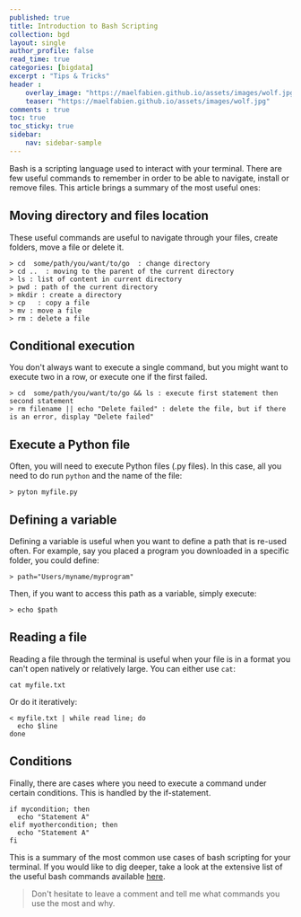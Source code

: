 ```yaml
---
published: true
title: Introduction to Bash Scripting
collection: bgd
layout: single
author_profile: false
read_time: true
categories: [bigdata]
excerpt : "Tips & Tricks"
header :
    overlay_image: "https://maelfabien.github.io/assets/images/wolf.jpg"
    teaser: "https://maelfabien.github.io/assets/images/wolf.jpg"
comments : true
toc: true
toc_sticky: true
sidebar:
    nav: sidebar-sample
---
```


Bash is a scripting language used to interact with your terminal. There are few useful commands to remember in order to be able to navigate, install or remove files. This article brings a summary of the most useful ones:

## Moving directory and files location

These useful commands are useful to navigate through your files, create folders, move a file or delete it.

```
> cd  some/path/you/want/to/go  : change directory
> cd ..  : moving to the parent of the current directory
> ls : list of content in current directory
> pwd : path of the current directory
> mkdir : create a directory
> cp   : copy a file
> mv : move a file
> rm : delete a file
````

## Conditional execution

You don't always want to execute a single command, but you might want to execute two in a row, or execute one if the first failed.

```
> cd  some/path/you/want/to/go && ls : execute first statement then second statement
> rm filename || echo "Delete failed" : delete the file, but if there is an error, display "Delete failed"
````

## Execute a Python file

Often, you will need to execute Python files (.py files). In this case, all you need to do run `python` and the name of the file:

```
> pyton myfile.py
```

## Defining a variable

Defining a variable is useful when you want to define a path that is re-used often. For example, say you placed a program you downloaded in a specific folder, you could define:

```
> path="Users/myname/myprogram"
```

Then, if you want to access this path as a variable, simply execute:

```
> echo $path
```

## Reading a file

Reading a file through the terminal is useful when your file is in a format you can't open natively or relatively large. You can either use `cat`:

```
cat myfile.txt
```

Or do it iteratively:
```
< myfile.txt | while read line; do
  echo $line
done
```

## Conditions

Finally, there are cases where you need to execute a command under certain conditions. This is handled by the if-statement.

```
if mycondition; then
  echo "Statement A"
elif myothercondition; then
  echo "Statement A"
fi
```

This is a summary of the most common use cases of bash scripting for your terminal. If you would like to dig deeper, take a look at the extensive list of the useful bash commands available [here](https://devhints.io/bash).

> Don't hesitate to leave a comment and tell me what commands you use the most and why.